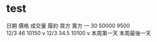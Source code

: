 # test


日期 價格 成交量  履約  買方 賣方 
一   30   50000  9500  
12/3 46         10150  v
12/3 34.5       10100       v
本周第一天
本周最後一天